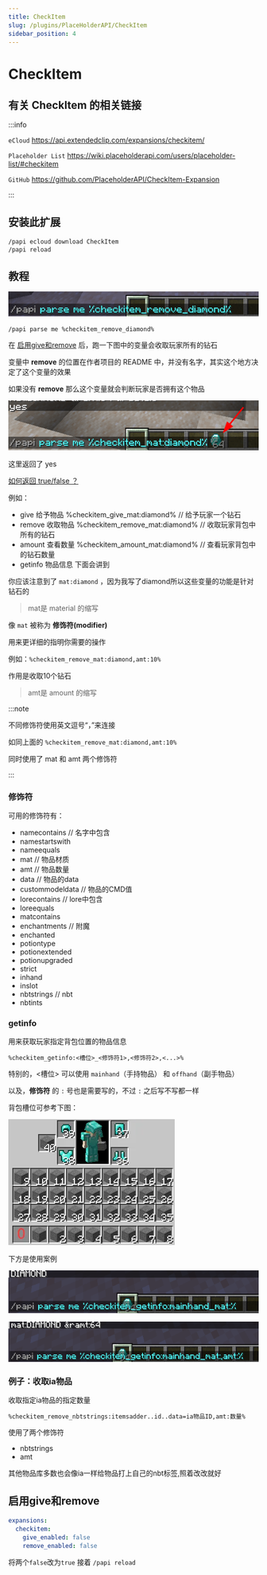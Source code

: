 ```yaml
---
title: CheckItem
slug: /plugins/PlaceHolderAPI/CheckItem
sidebar_position: 4
---
```


# CheckItem

## 有关 CheckItem 的相关链接

:::info

`eCloud` https://api.extendedclip.com/expansions/checkitem/

`Placeholder List` https://wiki.placeholderapi.com/users/placeholder-list/#checkitem

`GitHub` https://github.com/PlaceholderAPI/CheckItem-Expansion

:::

## 安装此扩展

```text
/papi ecloud download CheckItem
/papi reload
```

## 教程

![](_images/CheckItem/remove-item.png)

```text
/papi parse me %checkitem_remove_diamond%
```

在 [启用give和remove](#启用give和remove) 后，跑一下图中的变量会收取玩家所有的钻石

变量中 **remove** 的位置在作者项目的 README 中，并没有名字，其实这个地方决定了这个变量的效果

如果没有 **remove** 那么这个变量就会判断玩家是否拥有这个物品

![](_images/CheckItem/checkitem.png)

这里返回了 yes

[如何返回 true/false ？](/docs-java/process/plugin/Front-Plugin/PlaceHolderAPI/outline.md#更改-boolean)

例如：

- give 给予物品      %checkitem_give_mat:diamond%    // 给予玩家一个钻石
- remove 收取物品    %checkitem_remove_mat:diamond%  // 收取玩家背包中所有的钻石
- amount 查看数量    %checkitem_amount_mat:diamond%  // 查看玩家背包中的钻石数量
- getinfo 物品信息   下面会讲到

你应该注意到了 `mat:diamond` ，因为我写了diamond所以这些变量的功能是针对钻石的

 > mat是 material 的缩写

像 `mat` 被称为 **修饰符(modifier)**

用来更详细的指明你需要的操作

例如：`%checkitem_remove_mat:diamond,amt:10%`

作用是收取10个钻石

> amt是 amount 的缩写

:::note

不同修饰符使用英文逗号“，”来连接

如同上面的 `%checkitem_remove_mat:diamond,amt:10%`

同时使用了 mat 和 amt 两个修饰符

:::

### 修饰符

可用的修饰符有：

- namecontains      // 名字中包含
- namestartswith
- nameequals
- mat               // 物品材质
- amt               // 物品数量
- data              // 物品的data
- custommodeldata   // 物品的CMD值
- lorecontains      // lore中包含
- loreequals
- matcontains
- enchantments      // 附魔
- enchanted
- potiontype
- potionextended
- potionupgraded
- strict
- inhand
- inslot
- nbtstrings        // nbt
- nbtints

### getinfo

用来获取玩家指定背包位置的物品信息

```text
%checkitem_getinfo:<槽位>_<修饰符1>,<修饰符2>,<...>%
```

特别的，\<槽位\> 可以使用 `mainhand`（手持物品） 和 `offhand`（副手物品）

以及，**修饰符** 的 `:` 号也是需要写的，不过 `:` 之后写不写都一样

背包槽位可参考下图：

![](./_images/CheckItem/玩家背包槽位图.webp)

下方是使用案例

![](./_images/CheckItem/getinfo_1.png)

![](./_images/CheckItem/getinfo_2.png)

### 例子：收取ia物品

收取指定ia物品的指定数量

```text
%checkitem_remove_nbtstrings:itemsadder..id..data=ia物品ID,amt:数量%
```

使用了两个修饰符

- nbtstrings
- amt

其他物品库多数也会像ia一样给物品打上自己的nbt标签,照着改改就好

## 启用give和remove

```yaml
expansions:
  checkitem:
    give_enabled: false
    remove_enabled: false
```

将两个`false`改为`true` 接着 `/papi reload`
